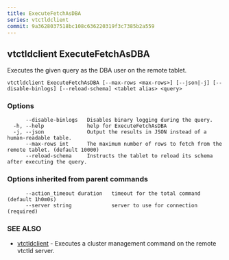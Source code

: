 ```yaml
---
title: ExecuteFetchAsDBA
series: vtctldclient
commit: 9a3628037518bc108c636220319f3c7385b2a559
---
```

## vtctldclient ExecuteFetchAsDBA

Executes the given query as the DBA user on the remote tablet.

```
vtctldclient ExecuteFetchAsDBA [--max-rows <max-rows>] [--json|-j] [--disable-binlogs] [--reload-schema] <tablet alias> <query>
```

### Options

```
      --disable-binlogs   Disables binary logging during the query.
  -h, --help              help for ExecuteFetchAsDBA
  -j, --json              Output the results in JSON instead of a human-readable table.
      --max-rows int      The maximum number of rows to fetch from the remote tablet. (default 10000)
      --reload-schema     Instructs the tablet to reload its schema after executing the query.
```

### Options inherited from parent commands

```
      --action_timeout duration   timeout for the total command (default 1h0m0s)
      --server string             server to use for connection (required)
```

### SEE ALSO

* [vtctldclient](../)	 - Executes a cluster management command on the remote vtctld server.


